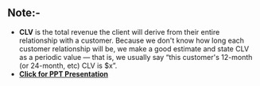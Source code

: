 ## Note:-
  * **CLV** is the total revenue the client will derive from their entire relationship with a customer. Because we don't know how long each customer relationship will be, we make a good estimate and state CLV as a periodic value — that is, we usually say “this customer's 12-month (or 24-month, etc) CLV is $x”.
  * [**Click for PPT Presentation**](https://drive.google.com/file/d/1m4-KZ2yZdBKzm0OhLCzsNEG3YFZyIwVl/view?usp=sharing) 
